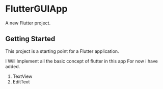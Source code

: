 # FlutterGUIApp

A new Flutter project.

## Getting Started

This project is a starting point for a Flutter application.

I Will Implement all the basic concept of flutter in this app
For now i have added.
1. TextView
2. EditText
